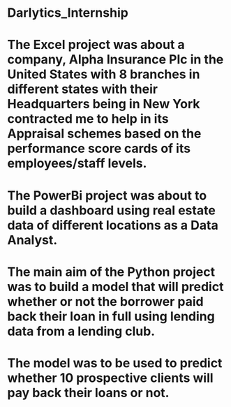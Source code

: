 # Darlytics_Internship

# The Excel project was about a company, Alpha Insurance Plc in the United States with 8 branches in different states with their Headquarters being in New York contracted me to help in its Appraisal schemes based on the performance score cards of its employees/staff levels.

# The PowerBi project was about to build a dashboard using real estate data of different locations as a Data Analyst.

# The main aim of the Python project was to build a model that will predict whether or not the borrower paid back their loan in full using lending data from a lending club.
# The model was to be used to predict whether 10 prospective clients will pay back their loans or not.
